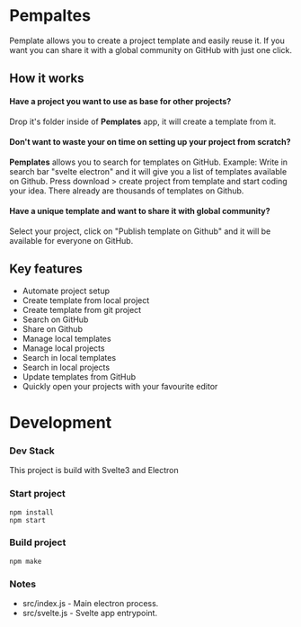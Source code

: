 # Pempaltes
Pemplate allows you to create a project template and easily reuse it.
If you want you can share it with a global community on GitHub with just one click.

## How it works
#### Have a project you want to use as base for other projects?
Drop it's folder inside of **Pemplates** app, it will create a template from it.

#### Don't want to waste your on time on setting up your project from scratch?
**Pemplates** allows you to search for templates on GitHub.
Example: Write in search bar "svelte electron" and it will give you a list of templates available on Github.
Press download > create project from template and start coding your idea.
There already are thousands of templates on Github.

#### Have a unique template and want to share it with global community?
Select your project, click on "Publish template on Github" and it will be available for everyone on GitHub.

## Key features
- Automate project setup
- Create template from local project
- Create template from git project
- Search on GitHub
- Share on Github
- Manage local templates
- Manage local projects
- Search in local templates
- Search in local projects
- Update templates from GitHub
- Quickly open your projects with your favourite editor

# Development

### Dev Stack
This project is build with Svelte3 and Electron

### Start project
```
npm install
npm start
```

### Build project
```
npm make
```

### Notes

- src/index.js - Main electron process. 
- src/svelte.js - Svelte app entrypoint. 